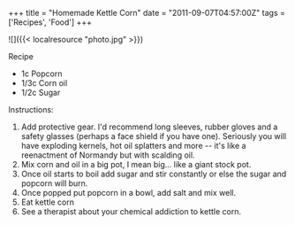 +++
title = "Homemade Kettle Corn"
date = "2011-09-07T04:57:00Z"
tags = ['Recipes', 'Food']
+++

![]({{< localresource "photo.jpg" >}})

Recipe

  * 1c Popcorn
  * 1/3c Corn oil
  * 1/2c Sugar

Instructions:

  1. Add protective gear. I'd recommend long sleeves, rubber gloves and a safety glasses (perhaps a face shield if you have one). Seriously you will have exploding kernels, hot oil splatters and more -- it's like a reenactment of Normandy but with scalding oil.
  2. Mix corn and oil in a big pot, I mean big... like a giant stock pot.
  3. Once oil starts to boil add sugar and stir constantly or else the sugar and popcorn will burn.
  4. Once popped put popcorn in a bowl, add salt and mix well.
  5. Eat kettle corn
  6. See a therapist about your chemical addiction to kettle corn.

